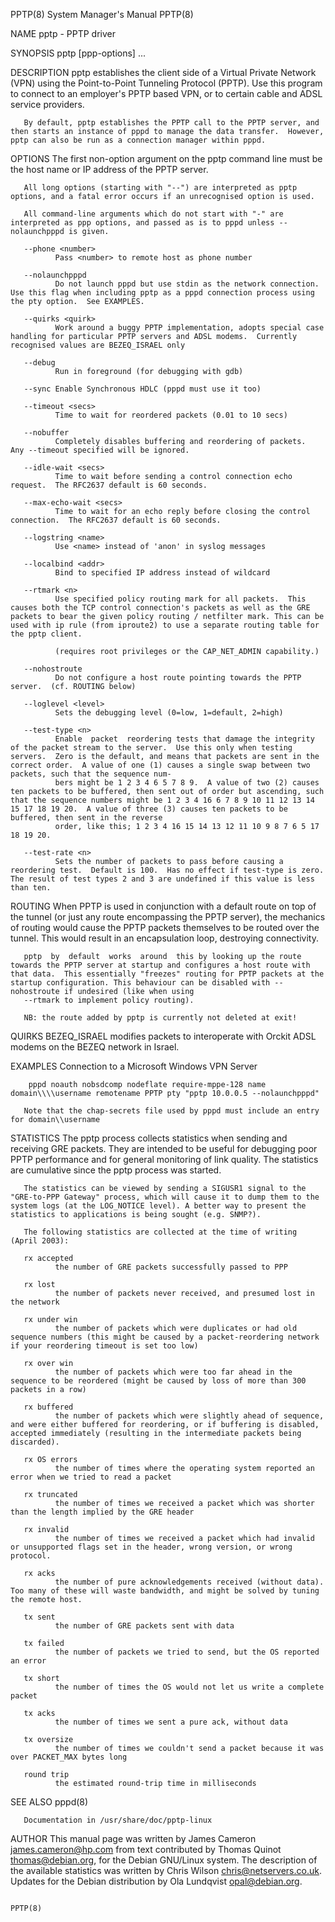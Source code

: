 PPTP(8)                                                                                                                                         System Manager's Manual                                                                                                                                         PPTP(8)

NAME
       pptp - PPTP driver

SYNOPSIS
       pptp <pptp-server-IP> <pptp-options> [ppp-options] ...

DESCRIPTION
       pptp establishes the client side of a Virtual Private Network (VPN) using the Point-to-Point Tunneling Protocol (PPTP).  Use this program to connect to an employer's PPTP based VPN, or to certain cable and ADSL service providers.

       By default, pptp establishes the PPTP call to the PPTP server, and then starts an instance of pppd to manage the data transfer.  However, pptp can also be run as a connection manager within pppd.

OPTIONS
       The first non-option argument on the pptp command line must be the host name or IP address of the PPTP server.

       All long options (starting with "--") are interpreted as pptp options, and a fatal error occurs if an unrecognised option is used.

       All command-line arguments which do not start with "-" are interpreted as ppp options, and passed as is to pppd unless --nolaunchpppd is given.

       --phone <number>
              Pass <number> to remote host as phone number

       --nolaunchpppd
              Do not launch pppd but use stdin as the network connection.  Use this flag when including pptp as a pppd connection process using the pty option.  See EXAMPLES.

       --quirks <quirk>
              Work around a buggy PPTP implementation, adopts special case handling for particular PPTP servers and ADSL modems.  Currently recognised values are BEZEQ_ISRAEL only

       --debug
              Run in foreground (for debugging with gdb)

       --sync Enable Synchronous HDLC (pppd must use it too)

       --timeout <secs>
              Time to wait for reordered packets (0.01 to 10 secs)

       --nobuffer
              Completely disables buffering and reordering of packets.  Any --timeout specified will be ignored.

       --idle-wait <secs>
              Time to wait before sending a control connection echo request.  The RFC2637 default is 60 seconds.

       --max-echo-wait <secs>
              Time to wait for an echo reply before closing the control connection.  The RFC2637 default is 60 seconds.

       --logstring <name>
              Use <name> instead of 'anon' in syslog messages

       --localbind <addr>
              Bind to specified IP address instead of wildcard

       --rtmark <n>
              Use specified policy routing mark for all packets.  This causes both the TCP control connection's packets as well as the GRE packets to bear the given policy routing / netfilter mark. This can be used with ip rule (from iproute2) to use a separate routing table for the pptp client.

              (requires root privileges or the CAP_NET_ADMIN capability.)

       --nohostroute
              Do not configure a host route pointing towards the PPTP server.  (cf. ROUTING below)

       --loglevel <level>
              Sets the debugging level (0=low, 1=default, 2=high)

       --test-type <n>
              Enable  packet  reordering tests that damage the integrity of the packet stream to the server.  Use this only when testing servers.  Zero is the default, and means that packets are sent in the correct order.  A value of one (1) causes a single swap between two packets, such that the sequence num‐
              bers might be 1 2 3 4 6 5 7 8 9.  A value of two (2) causes ten packets to be buffered, then sent out of order but ascending, such that the sequence numbers might be 1 2 3 4 16 6 7 8 9 10 11 12 13 14 15 17 18 19 20.  A value of three (3) causes ten packets to be buffered, then sent in the reverse
              order, like this; 1 2 3 4 16 15 14 13 12 11 10 9 8 7 6 5 17 18 19 20.

       --test-rate <n>
              Sets the number of packets to pass before causing a reordering test.  Default is 100.  Has no effect if test-type is zero.  The result of test types 2 and 3 are undefined if this value is less than ten.

ROUTING
       When PPTP is used in conjunction with a default route on top of the tunnel (or just any route encompassing the PPTP server), the mechanics of routing would cause the PPTP packets themselves to be routed over the tunnel. This would result in an encapsulation loop, destroying connectivity.

       pptp  by  default  works  around  this by looking up the route towards the PPTP server at startup and configures a host route with that data.  This essentially "freezes" routing for PPTP packets at the startup configuration. This behaviour can be disabled with --nohostroute if undesired (like when using
       --rtmark to implement policy routing).

       NB: the route added by pptp is currently not deleted at exit!

QUIRKS
       BEZEQ_ISRAEL
              modifies packets to interoperate with Orckit ADSL modems on the BEZEQ network in Israel.

EXAMPLES
       Connection to a Microsoft Windows VPN Server

        pppd noauth nobsdcomp nodeflate require-mppe-128 name domain\\\\username remotename PPTP pty "pptp 10.0.0.5 --nolaunchpppd"

       Note that the chap-secrets file used by pppd must include an entry for domain\\username

STATISTICS
       The pptp process collects statistics when sending and receiving GRE packets. They are intended to be useful for debugging poor PPTP performance and for general monitoring of link quality. The statistics are cumulative since the pptp process was started.

       The statistics can be viewed by sending a SIGUSR1 signal to the "GRE-to-PPP Gateway" process, which will cause it to dump them to the system logs (at the LOG_NOTICE level). A better way to present the statistics to applications is being sought (e.g. SNMP?).

       The following statistics are collected at the time of writing (April 2003):

       rx accepted
              the number of GRE packets successfully passed to PPP

       rx lost
              the number of packets never received, and presumed lost in the network

       rx under win
              the number of packets which were duplicates or had old sequence numbers (this might be caused by a packet-reordering network if your reordering timeout is set too low)

       rx over win
              the number of packets which were too far ahead in the sequence to be reordered (might be caused by loss of more than 300 packets in a row)

       rx buffered
              the number of packets which were slightly ahead of sequence, and were either buffered for reordering, or if buffering is disabled, accepted immediately (resulting in the intermediate packets being discarded).

       rx OS errors
              the number of times where the operating system reported an error when we tried to read a packet

       rx truncated
              the number of times we received a packet which was shorter than the length implied by the GRE header

       rx invalid
              the number of times we received a packet which had invalid or unsupported flags set in the header, wrong version, or wrong protocol.

       rx acks
              the number of pure acknowledgements received (without data). Too many of these will waste bandwidth, and might be solved by tuning the remote host.

       tx sent
              the number of GRE packets sent with data

       tx failed
              the number of packets we tried to send, but the OS reported an error

       tx short
              the number of times the OS would not let us write a complete packet

       tx acks
              the number of times we sent a pure ack, without data

       tx oversize
              the number of times we couldn't send a packet because it was over PACKET_MAX bytes long

       round trip
              the estimated round-trip time in milliseconds

SEE ALSO
       pppd(8)

       Documentation in /usr/share/doc/pptp-linux

AUTHOR
       This manual page was written by James Cameron <james.cameron@hp.com> from text contributed by Thomas Quinot <thomas@debian.org>, for the Debian GNU/Linux system.  The description of the available statistics was written by Chris Wilson <chris@netservers.co.uk>. Updates for the Debian distribution by  Ola
       Lundqvist <opal@debian.org>.

                                                                                                                                                                                                                                                                                                                PPTP(8)
